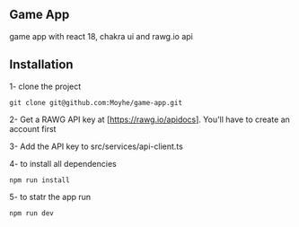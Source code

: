 ## Game App

game app with react 18, chakra ui and rawg.io api

## Installation

1- clone the project

```
git clone git@github.com:Moyhe/game-app.git
```

2- Get a RAWG API key at [https://rawg.io/apidocs]. You'll have to create an account first

3- Add the API key to src/services/api-client.ts

4- to install all dependencies

```
npm run install
```

5- to statr the app run

```
npm run dev
```
